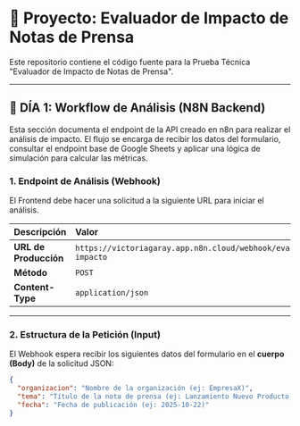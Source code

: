 # 🤖 Proyecto: Evaluador de Impacto de Notas de Prensa

Este repositorio contiene el código fuente para la Prueba Técnica "Evaluador de Impacto de Notas de Prensa".

---

## 📅 DÍA 1: Workflow de Análisis (N8N Backend)

Esta sección documenta el endpoint de la API creado en n8n para realizar el análisis de impacto. El flujo se encarga de recibir los datos del formulario, consultar el endpoint base de Google Sheets y aplicar una lógica de simulación para calcular las métricas.

### 1. Endpoint de Análisis (Webhook)

El Frontend debe hacer una solicitud a la siguiente URL para iniciar el análisis.

| Descripción | Valor |
| :--- | :--- |
| **URL de Producción** | `https://victoriagaray.app.n8n.cloud/webhook/evaluador-impacto` |
| **Método** | `POST` |
| **Content-Type** | `application/json` |

---

### 2. Estructura de la Petición (Input)

El Webhook espera recibir los siguientes datos del formulario en el **cuerpo (Body)** de la solicitud JSON:

```json
{
  "organizacion": "Nombre de la organización (ej: EmpresaX)",
  "tema": "Título de la nota de prensa (ej: Lanzamiento Nuevo Producto)",
  "fecha": "Fecha de publicación (ej: 2025-10-22)"
}
```
